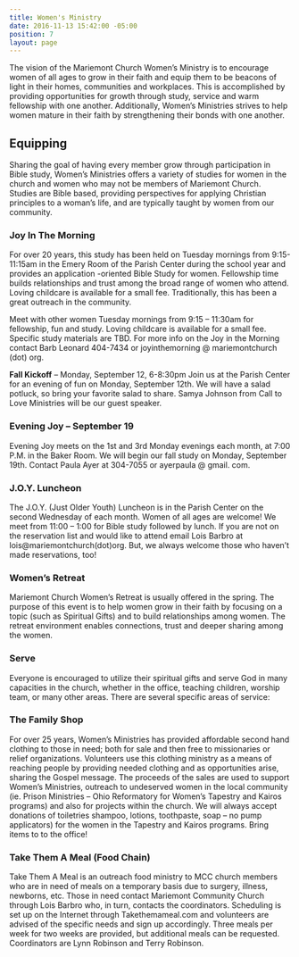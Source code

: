 ```yaml
---
title: Women's Ministry
date: 2016-11-13 15:42:00 -05:00
position: 7
layout: page
---
```


The vision of the Mariemont Church Women’s Ministry is to encourage women of all ages to grow in their faith and equip them to be beacons of light in their homes, communities and workplaces. This is accomplished by providing opportunities for growth through study, service and warm fellowship with one another. Additionally, Women’s Ministries strives to help women mature in their faith by strengthening their bonds with one another.

## Equipping

Sharing the goal of having every member grow through participation in Bible study, Women’s Ministries offers a variety of studies for women in the church and women who may not be members of Mariemont Church. Studies are Bible based, providing perspectives for applying Christian principles to a woman’s life, and are typically taught by women from our community.

### Joy In The Morning
For over 20 years, this study has been held on Tuesday mornings from 9:15-11:15am in the Emery Room of the Parish Center during the school year and provides an application -oriented Bible Study for women. Fellowship time builds relationships and trust among the broad range of women who attend. Loving childcare is available for a small fee. Traditionally, this has been a great outreach in the community.

Meet with other women Tuesday mornings from 9:15 – 11:30am for fellowship, fun and study.  Loving childcare is available for a small fee. Specific study materials are TBD.
For more info on the Joy in the Morning contact Barb Leonard 404-7434 or joyinthemorning @ mariemontchurch (dot) org.

**Fall Kickoff** – Monday, September 12, 6-8:30pm
Join us at the Parish Center for an evening of fun on Monday, September 12th. We will have a salad potluck, so bring your favorite salad to share. Samya Johnson from Call to Love Ministries will be our guest speaker.

### Evening Joy – September 19

Evening Joy meets on the 1st and 3rd Monday evenings each month, at 7:00 P.M. in the Baker Room. We will begin our fall study on Monday, September 19th. Contact Paula Ayer at 304-7055 or ayerpaula @ gmail. com.

### J.O.Y. Luncheon

The J.O.Y. (Just Older Youth) Luncheon is in the Parish Center on the second Wednesday of each month. Women of all ages are welcome! We meet from 11:00 – 1:00 for Bible study followed by lunch. If you are not on the reservation list and would like to attend email Lois Barbro at lois@mariemontchurch(dot)org.  But, we always welcome those who haven’t made reservations, too!

### Women’s Retreat

Mariemont Church Women’s Retreat is usually offered in the spring. The purpose of this event is to help women grow in their faith by focusing on a topic (such as Spiritual Gifts) and to build relationships among women. The retreat environment enables connections, trust and deeper sharing among the women.

### Serve

Everyone is encouraged to utilize their spiritual gifts and serve God in many capacities in the church, whether in the office, teaching children, worship team, or many other areas. There are several specific areas of service:

### The Family Shop

For over 25 years, Women’s Ministries has provided affordable second hand clothing to those in need; both for sale and then free to missionaries or relief organizations. Volunteers use this clothing ministry as a means of reaching people by providing needed clothing and as opportunities arise, sharing the Gospel message. The proceeds of the sales are used to support Women’s Ministries, outreach to undeserved women in the local community (ie. Prison Ministries – Ohio Reformatory for Women’s Tapestry and Kairos programs) and also for projects within the church. We will always accept donations of toiletries shampoo, lotions, toothpaste, soap – no pump applicators) for the women in the Tapestry and Kairos programs. Bring items to to the office!

### Take Them A Meal (Food Chain)

Take Them A Meal is an outreach food ministry to MCC church members who are in need of meals on a temporary basis due to surgery, illness, newborns, etc. Those in need contact Mariemont Community Church through Lois Barbro who, in turn, contacts the coordinators. Scheduling is set up on the Internet through Takethemameal.com and volunteers are advised of the specific needs and sign up accordingly. Three meals per week for two weeks are provided, but additional meals can be requested. Coordinators are Lynn Robinson and Terry Robinson.